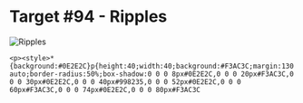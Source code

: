 # Target #94 - Ripples

![Ripples](https://cssbattle.dev/targets/94.png)

```
<p><style>*{background:#0E2E2C}p{height:40;width:40;background:#F3AC3C;margin:130 auto;border-radius:50%;box-shadow:0 0 0 8px#0E2E2C,0 0 0 20px#F3AC3C,0 0 0 30px#0E2E2C,0 0 0 40px#998235,0 0 0 52px#0E2E2C,0 0 0 60px#F3AC3C,0 0 0 74px#0E2E2C,0 0 0 80px#F3AC3C
```

